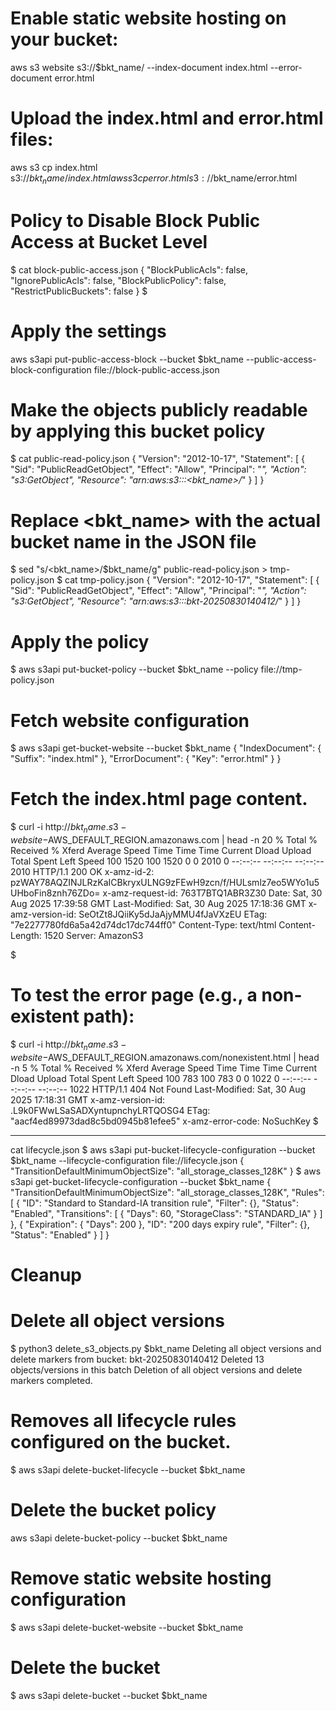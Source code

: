 

# Enable static website hosting on your bucket:
aws s3 website s3://$bkt_name/ --index-document index.html --error-document error.html

# Upload the index.html and error.html files:
aws s3 cp index.html s3://$bkt_name/index.html
aws s3 cp error.html s3://$bkt_name/error.html

# Policy to Disable Block Public Access at Bucket Level
$ cat block-public-access.json
{
  "BlockPublicAcls": false,
  "IgnorePublicAcls": false,
  "BlockPublicPolicy": false,
  "RestrictPublicBuckets": false
}
$
# Apply the settings
aws s3api put-public-access-block --bucket $bkt_name --public-access-block-configuration file://block-public-access.json

# Make the objects publicly readable by applying this bucket policy
$ cat public-read-policy.json
{
  "Version": "2012-10-17",
  "Statement": [
    {
      "Sid": "PublicReadGetObject",
      "Effect": "Allow",
      "Principal": "*",
      "Action": "s3:GetObject",
      "Resource": "arn:aws:s3:::<bkt_name>/*"
    }
  ]
}
# Replace <bkt_name> with the actual bucket name in the JSON file
$ sed "s/<bkt_name>/$bkt_name/g" public-read-policy.json > tmp-policy.json
$ cat tmp-policy.json
{
  "Version": "2012-10-17",
  "Statement": [
    {
      "Sid": "PublicReadGetObject",
      "Effect": "Allow",
      "Principal": "*",
      "Action": "s3:GetObject",
      "Resource": "arn:aws:s3:::bkt-20250830140412/*"
    }
  ]
}
# Apply the policy
$ aws s3api put-bucket-policy --bucket $bkt_name --policy file://tmp-policy.json

# Fetch website configuration
$ aws s3api get-bucket-website --bucket $bkt_name
{
    "IndexDocument": {
        "Suffix": "index.html"
    },
    "ErrorDocument": {
        "Key": "error.html"
    }
}

# Fetch the index.html page content.
$ curl -i http://$bkt_name.s3-website-$AWS_DEFAULT_REGION.amazonaws.com | head -n 20
  % Total    % Received % Xferd  Average Speed   Time    Time     Time  Current
                                 Dload  Upload   Total   Spent    Left  Speed
100  1520  100  1520    0     0   2010      0 --:--:-- --:--:-- --:--:--  2010
HTTP/1.1 200 OK
x-amz-id-2: pzWAY78AQZINJLRzKaICBkryxULNG9zFEwH9zcn/f/HULsmlz7eo5WYo1u5UHboFin8znh76ZDo=
x-amz-request-id: 763T7BTQ1ABR3Z30
Date: Sat, 30 Aug 2025 17:39:58 GMT
Last-Modified: Sat, 30 Aug 2025 17:18:36 GMT
x-amz-version-id: SeOtZt8JQiiKy5dJaAjyMMU4fJaVXzEU
ETag: "7e2277780fd6a5a42d74dc17dc744ff0"
Content-Type: text/html
Content-Length: 1520
Server: AmazonS3

<!DOCTYPE html>
<html lang="en">
<head>
    <meta charset="UTF-8">
    <meta http-equiv="X-UA-Compatible" content="IE=edge">
    <meta name="viewport" content="width=device-width, initial-scale=1.0">
    <title>Sample file for testing</title>
    <META NAME="robots" CONTENT="noindex,nofollow">
</head>
$

# To test the error page (e.g., a non-existent path):
$ curl -i http://$bkt_name.s3-website-$AWS_DEFAULT_REGION.amazonaws.com/nonexistent.html | head -n 5
  % Total    % Received % Xferd  Average Speed   Time    Time     Time  Current
                                 Dload  Upload   Total   Spent    Left  Speed
100   783  100   783    0     0   1022      0 --:--:-- --:--:-- --:--:--  1022
HTTP/1.1 404 Not Found
Last-Modified: Sat, 30 Aug 2025 17:18:31 GMT
x-amz-version-id: .L9k0FWwLSaSADXyntupnchyLRTQOSG4
ETag: "aacf4ed89973dad8c5bd0945b81efee5"
x-amz-error-code: NoSuchKey
$


----------

cat lifecycle.json
$ aws s3api put-bucket-lifecycle-configuration --bucket $bkt_name --lifecycle-configuration file://lifecycle.json
{
    "TransitionDefaultMinimumObjectSize": "all_storage_classes_128K"
}
$ aws s3api get-bucket-lifecycle-configuration --bucket $bkt_name
{
    "TransitionDefaultMinimumObjectSize": "all_storage_classes_128K",
    "Rules": [
        {
            "ID": "Standard to Standard-IA transition rule",
            "Filter": {},
            "Status": "Enabled",
            "Transitions": [
                {
                    "Days": 60,
                    "StorageClass": "STANDARD_IA"
                }
            ]
        },
        {
            "Expiration": {
                "Days": 200
            },
            "ID": "200 days expiry rule",
            "Filter": {},
            "Status": "Enabled"
        }
    ]
}


# Cleanup
# Delete all object versions
$ python3 delete_s3_objects.py $bkt_name
Deleting all object versions and delete markers from bucket: bkt-20250830140412
Deleted 13 objects/versions in this batch
Deletion of all object versions and delete markers completed.

# Removes all lifecycle rules configured on the bucket.
$ aws s3api delete-bucket-lifecycle --bucket $bkt_name

# Delete the bucket policy
aws s3api delete-bucket-policy --bucket $bkt_name

# Remove static website hosting configuration
$ aws s3api delete-bucket-website --bucket $bkt_name

# Delete the bucket
$ aws s3api delete-bucket --bucket $bkt_name
